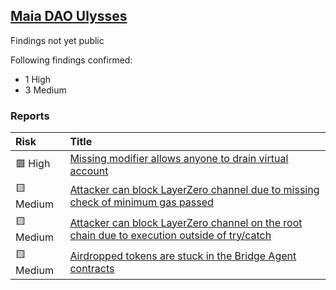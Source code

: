 ## [Maia DAO Ulysses](https://code4rena.com/contests/2023-09-maia-dao-ulysses)
Findings not yet public

Following findings confirmed:
- 1 High
- 3 Medium

### Reports

| Risk      | Title                                                                                                                                                          |
|:----------|:---------------------------------------------------------------------------------------------------------------------------------------------------------------|
| 🟥 High   | [Missing modifier allows anyone to drain virtual account](https://github.com/code-423n4/2023-09-maia-findings/issues/724)                                      |
| 🟨 Medium | [Attacker can block LayerZero channel due to missing check of minimum gas passed](https://github.com/code-423n4/2023-09-maia-findings/issues/713) |
| 🟨 Medium | [Attacker can block LayerZero channel on the root chain due to execution outside of try/catch](https://github.com/code-423n4/2023-09-maia-findings/issues/721) |
| 🟨 Medium | [Airdropped tokens are stuck in the Bridge Agent contracts](https://github.com/code-423n4/2023-09-maia-findings/issues/728)                                    |

